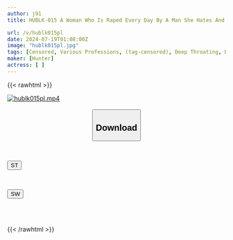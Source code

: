 ```yaml
---
author: j91
title: HUBLK-015 A Woman Who Is Raped Every Day By A Man She Hates And Has Her Memory Erased

url: /v/hublk015pl
date: 2024-07-19T01:08:00Z
image: "hublk015pl.jpg"
tags: [Censored, Various Professions, (tag-censored), Deep Throating, Drug, Evil	]
maker: [Hunter]
actress: [ ]
---
```



{{< rawhtml >}}

<div class="video" data-videoid="OPqMYyqYPoiZ82O">
    <a href="javascript:;">
        <img src="/v/hublk015pl/hublk015pl.jpg" width="WIDTH" height="HEIGHT" alt="hublk015pl.mp4" loading="lazy">
    </a>
</div>

<script type="text/javascript" src="https://j91.asia/asset/on-demand-st.js"></script>

<br>
  <link rel="stylesheet" href="https://j91.asia/asset/bs5.css">
  
  <center>
  <button class="btn btn-primary" type="button" data-bs-toggle="collapse" data-bs-target=".multi-collapse" aria-expanded="false" aria-controls="multiCollapseExample1 multiCollapseExample2"><h2>Download</h2></button></center>
</p>
<div class="row">
  <div class="col">
    <div class="collapse multi-collapse" id="multiCollapseExample1">
      <div class="card card-body">
	      	      <br>
<div class="buttons">  
<p><a href="/v/hublk015pl/st.html" target="_blank"><button class="btn-hover color-3"><i class="fa fa-download"></i> ST</button></a></p></div>
    </div>
  </div>
</div>
  <div class="col">
    <div class="collapse multi-collapse" id="multiCollapseExample2">
      <div class="card card-body">
	      <br>
<div class="buttons">
<p><a href="/v/hublk015pl/sw.html" target="_blank"><button class="btn-hover color-2"><i class="fa fa-download"></i> SW</button></a></p></div>
<br><br>
      </div>
    </div>
  </div>
</div>

{{< /rawhtml >}}